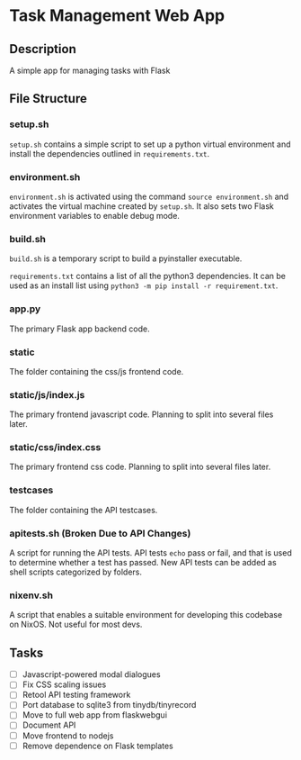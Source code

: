 # Task Management Web App

## Description

A simple app for managing tasks with Flask

## File Structure

### setup.sh

``setup.sh`` contains a simple script to set up a python virtual environment and install the dependencies outlined in ``requirements.txt``.

### environment.sh

``environment.sh`` is activated using the command ``source environment.sh`` and activates the virtual machine created by ``setup.sh``. It also sets two Flask environment variables to enable debug mode.

### build.sh

``build.sh`` is a temporary script to build a pyinstaller executable.

``requirements.txt`` contains a list of all the python3 dependencies. It can be used as an install list using ``python3 -m pip install -r requirement.txt``.

### app.py

The primary Flask app backend code.

### static

The folder containing the css/js frontend code.

### static/js/index.js

The primary frontend javascript code. Planning to split into several files later.

### static/css/index.css

The primary frontend css code. Planning to split into several files later.

### testcases

The folder containing the API testcases.

### apitests.sh (Broken Due to API Changes)

A script for running the API tests. API tests ``echo`` pass or fail, and that is used to determine whether a test has passed. New API tests can be added as shell scripts categorized by folders.

### nixenv.sh

A script that enables a suitable environment for developing this codebase on NixOS. Not useful for most devs.

## Tasks

- [ ] Javascript-powered modal dialogues
- [ ] Fix CSS scaling issues
- [ ] Retool API testing framework
- [ ] Port database to sqlite3 from tinydb/tinyrecord
- [ ] Move to full web app from flaskwebgui
- [ ] Document API
- [ ] Move frontend to nodejs
- [ ] Remove dependence on Flask templates